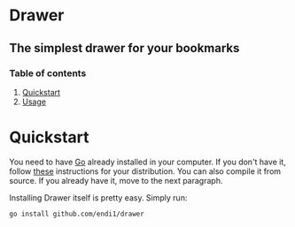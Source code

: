 # Drawer

## The simplest drawer for your bookmarks

### Table of contents
1. [Quickstart](#quickstart)
2. [Usage](#usage)


# Quickstart

You need to have [Go](https://golang.org/) already installed in your
computer. If you don't have it, follow
[these](https://golang.org/doc/install) instructions for your
distribution. You can also compile it from source. If you already have
it, move to the next paragraph.

Installing Drawer itself is pretty easy. Simply run: 

`go install github.com/endi1/drawer`


